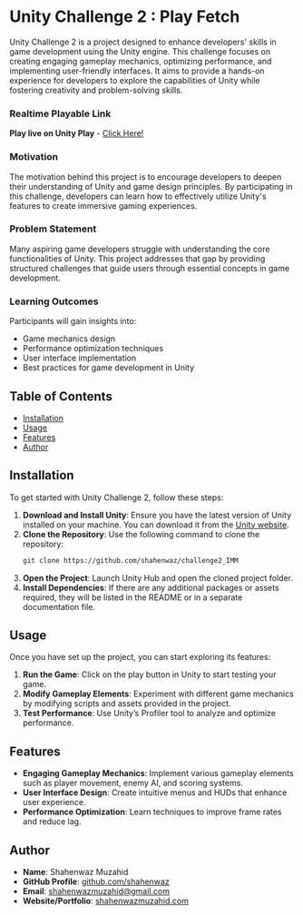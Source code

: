 # Unity Challenge 2 : Play Fetch

Unity Challenge 2 is a project designed to enhance developers' skills in game development using the Unity engine. This challenge focuses on creating engaging gameplay mechanics, optimizing performance, and implementing user-friendly interfaces. It aims to provide a hands-on experience for developers to explore the capabilities of Unity while fostering creativity and problem-solving skills.

### Realtime Playable Link

**Play live on Unity Play** - [Click Here!](https://play.unity.com/en/games/78a42073-5656-4cf3-ab37-892f99a73a66/unity-challenge-2-shahenwaz)

### Motivation

The motivation behind this project is to encourage developers to deepen their understanding of Unity and game design principles. By participating in this challenge, developers can learn how to effectively utilize Unity's features to create immersive gaming experiences.

### Problem Statement

Many aspiring game developers struggle with understanding the core functionalities of Unity. This project addresses that gap by providing structured challenges that guide users through essential concepts in game development.

### Learning Outcomes

Participants will gain insights into:

- Game mechanics design
- Performance optimization techniques
- User interface implementation
- Best practices for game development in Unity

## Table of Contents

- [Installation](#installation)
- [Usage](#usage)
- [Features](#features)
- [Author](#author)

## Installation

To get started with Unity Challenge 2, follow these steps:

1. **Download and Install Unity**: Ensure you have the latest version of Unity installed on your machine. You can download it from the [Unity website](https://unity.com/).
2. **Clone the Repository**: Use the following command to clone the repository:
   ```bash
   git clone https://github.com/shahenwaz/challenge2_IMM
   ```
3. **Open the Project**: Launch Unity Hub and open the cloned project folder.
4. **Install Dependencies**: If there are any additional packages or assets required, they will be listed in the README or in a separate documentation file.

## Usage

Once you have set up the project, you can start exploring its features:

1. **Run the Game**: Click on the play button in Unity to start testing your game.
2. **Modify Gameplay Elements**: Experiment with different game mechanics by modifying scripts and assets provided in the project.
3. **Test Performance**: Use Unity’s Profiler tool to analyze and optimize performance.

## Features

- **Engaging Gameplay Mechanics**: Implement various gameplay elements such as player movement, enemy AI, and scoring systems.
- **User Interface Design**: Create intuitive menus and HUDs that enhance user experience.
- **Performance Optimization**: Learn techniques to improve frame rates and reduce lag.

## Author

- **Name**: Shahenwaz Muzahid
- **GitHub Profile**: [github.com/shahenwaz](https://github.com/shahenwaz)
- **Email**: shahenwazmuzahid@gmail.com
- **Website/Portfolio**: [shahenwazmuzahid.com](https://shahenwazmuzahid.netlify.app)
